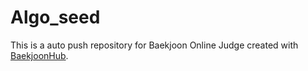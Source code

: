 # Algo_seed
This is a auto push repository for Baekjoon Online Judge created with [BaekjoonHub](https://github.com/BaekjoonHub/BaekjoonHub).
